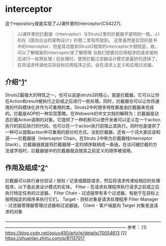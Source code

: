 # interceptor
这个repository就是实现了JJ课件里的Interceptor(CS4227).

> JJ课件里的拦截器（interceptor）与Struts2里的拦截器不是特别一致。JJ的在《面向企业的架构设计》的卷二里有所提到。
这里虽然是实现的是书中的Interceptor，但是其功能和Strust2框架的interceptor大相径庭。故，可以了解框架的interceptor来了解原理
当我们想要对应用程序的请求或响应进行一些预处理 / 后处理时，使用拦截过滤器设计模式是最好的选择了。在将请求传递给实际目标应用程序之前，会在请求上定义和应用过滤器。

## 介绍^[1](https://blog.csdn.net/ooiuy450/article/details/70054613)^ 
Struts2最强大的特性之一，也可以说是struts2的核心，就是拦截器。它可以让你在Action和result被执行之前或之后进行一些处理。同时，拦截器也可以让你将通用的代码模块化并作为可重用的类。Struts2中的很多特性都是由拦截器来完成的。拦截是AOP的一种实现策略。在Webwork的中文文档的解释为：拦截器是动态拦截Action调用的对象。它提供了一种机制可以使开发者可以定义在一个action执行的前后执行的代码，也可以在一个action执行前阻止其执行。同时也是提供了一种可以提取action中可重用的部分的方式。谈到拦截器，还有一个词大家应该知道——拦截器链（Interceptor Chain，在Struts 2中称为拦截器栈Interceptor Stack）。拦截器链就是将拦截器按一定的顺序联结成一条链。在访问被拦截的方法或字段时，拦截器链中的拦截器就会按其之前定义的顺序被调用。

## 作用及组成^[2](https://zhuanlan.zhihu.com/p/81137017)^
拦截器可以执行身份验证 / 授权 / 记录或跟踪请求，然后将请求传递给相应的处理程序。以下是此类设计模式的实体。
Filter - 在请求处理程序执行请求之前或之后执行特定任务的过滤器。
Filter Chain - 过滤链带有多个过滤器，有助于在目标上按照指定的顺序来执行它们。
Target - 目标对象是请求处理程序
Filter Manager - 过滤器管理器管理过滤器和过滤器链。
Client - 客户端是向 Target 对象发送请求的对象
    
————————————————————————————————————————————————————————————————
参考：
[1] https://blog.csdn.net/ooiuy450/article/details/70054613
[2] https://zhuanlan.zhihu.com/p/81137017
